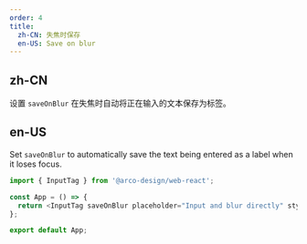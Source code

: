```yaml
---
order: 4
title:
  zh-CN: 失焦时保存
  en-US: Save on blur
---
```


## zh-CN

设置 `saveOnBlur` 在失焦时自动将正在输入的文本保存为标签。

## en-US

Set `saveOnBlur` to automatically save the text being entered as a label when it loses focus.

```js
import { InputTag } from '@arco-design/web-react';

const App = () => {
  return <InputTag saveOnBlur placeholder="Input and blur directly" style={{ maxWidth: 350 }} />;
};

export default App;
```
